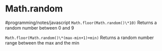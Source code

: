 # Math.random
#programming/notes/javascript
`Math.floor(Math.random()\*10)`
Returns a random number between 0 and 9

`Math.floor(Math.random()\*(max-min+1)+min)`
Returns a random number range between the max and the min
